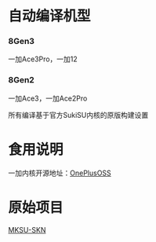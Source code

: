 # 自动编译机型

### 8Gen3
一加Ace3Pro，一加12

### 8Gen2
一加Ace3，一加Ace2Pro

所有编译基于官方SukiSU内核的原版构建设置

# 食用说明
一加内核开源地址：[OnePlusOSS](https://github.com/OnePlusOSS/kernel_manifest)

# 原始项目
[MKSU-SKN](https://github.com/ShirkNeko/KernelSU)
